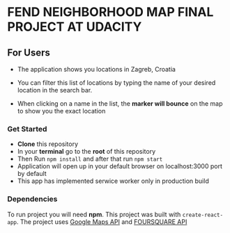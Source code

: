 # FEND NEIGHBORHOOD MAP FINAL PROJECT AT UDACITY

## For Users

- The application shows you locations in Zagreb, Croatia

- You can filter this list of locations by typing the name of your desired location in the search bar.
- When clicking on a name in the list, the **marker will bounce** on the map to show you the exact location

### Get Started

- **Clone** this repository
- In your **terminal** go to the **root** of this repository
- Then Run `npm install` and after that run `npm start`
- Application will open up in your default browser on       localhost:3000 port by default
- This app has implemented serwice worker only in production build

### Dependencies

To run project you will need **npm**. This project was built with `create-react-app`. The project uses [Google Maps API](https://developers.google.com/maps/documentation/) and [FOURSQUARE API](https://developer.foursquare.com/places-api)

